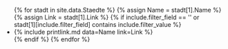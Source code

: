 <ul>
{% for stadt in site.data.Staedte %}
    {% assign Name = stadt[1].Name %}
    {% assign Link = stadt[1].Link %}
    {% if include.filter_field == '' or stadt[1][include.filter_field] contains include.filter_value %}
        <li>{% include printlink.md data=Name link=Link %}</li>
    {% endif %}
{% endfor %}
</ul>
